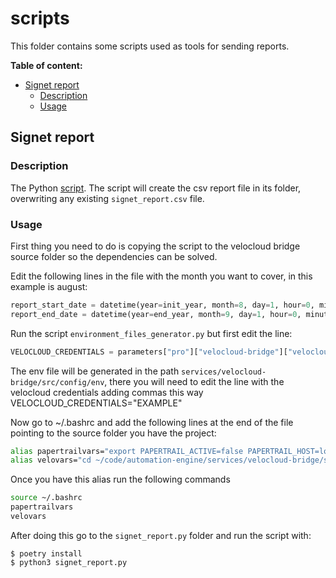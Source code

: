 # scripts

This folder contains some scripts used as tools for sending reports.

**Table of content:**

+ [Signet report](#signet_report)
    - [Description](#signet_report_description)
    - [Usage](#signet_report_usage)

## Signet report <a name="signet_report"></a>

### Description <a name="signet_report_description"></a>

The Python [script](./signet_report.py). The script will create the csv report file in its folder, overwriting any existing `signet_report.csv` file.

### Usage <a name="signet_report_usage"></a>

First thing you need to do is copying the script to the velocloud bridge source folder so the dependencies can be solved.

Edit the following lines in the file with the month you want to cover, in this example is august:
```python
report_start_date = datetime(year=init_year, month=8, day=1, hour=0, minute=0, second=0, tzinfo=timezone.utc)
report_end_date = datetime(year=end_year, month=9, day=1, hour=0, minute=0, second=0, tzinfo=timezone.utc)
```

Run the script `environment_files_generator.py` but first edit the line:
```python
VELOCLOUD_CREDENTIALS = parameters["pro"]["velocloud-bridge"]["velocloud-credentials"]
```

The env file will be generated in the path `services/velocloud-bridge/src/config/env`, there you will need to edit the line
with the velocloud credentials adding commas this way VELOCLOUD_CREDENTIALS="EXAMPLE"

Now go to ~/.bashrc and add the following lines at the end of the file pointing to the source folder you have the project:
```bash
alias papertrailvars="export PAPERTRAIL_ACTIVE=false PAPERTRAIL_HOST=logs.papertrailapp.com PAPERTRAIL_PORT=1111"
alias velovars="cd ~/code/automation-engine/services/velocloud-bridge/src/config && source ./env && export NATS_SERVER1 REDIS_HOSTNAME VELOCLOUD_CREDENTIALS TIMEZONE ENVIRONMENT_NAME && cd -"
```

Once you have this alias run the following commands
```bash
source ~/.bashrc
papertrailvars
velovars
```

After doing this go to the `signet_report.py` folder and run the script with:
```
$ poetry install
$ python3 signet_report.py
```
